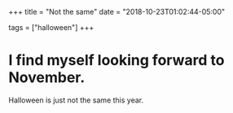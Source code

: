 +++
title = "Not the same"
date = "2018-10-23T01:02:44-05:00"

tags = ["halloween"]
+++
# I find myself looking forward to November. 

Halloween is just not the same this year.